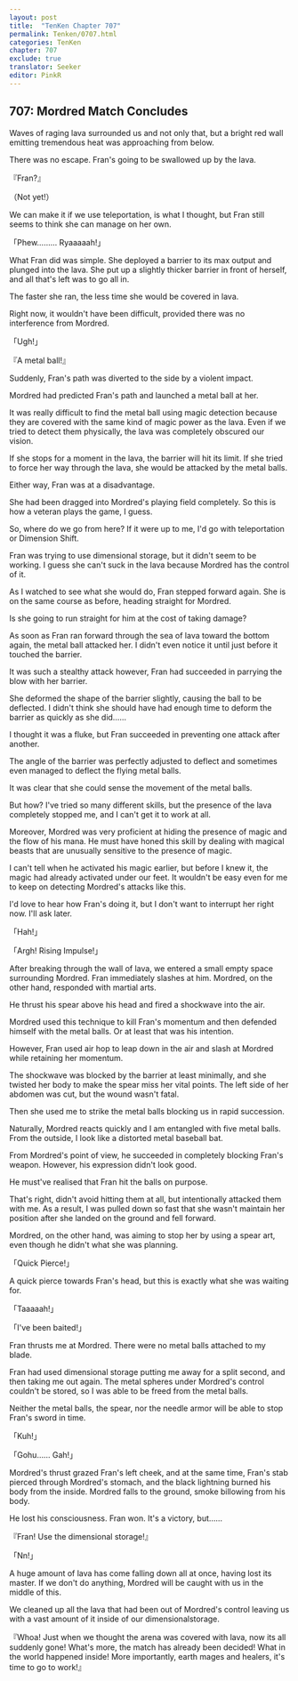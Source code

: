 ```yaml
---
layout: post
title:  "TenKen Chapter 707"
permalink: Tenken/0707.html
categories: TenKen
chapter: 707
exclude: true
translator: Seeker
editor: PinkR
---
```

<h2 id="ch707">707: Mordred Match Concludes</h2>

<p>Waves of raging lava surrounded us and not only that, but a bright red wall emitting tremendous heat was approaching from below.</p>

<p>There was no escape. Fran's going to be swallowed up by the lava.</p>

<p>『Fran?』</p>
<p>（Not yet!）</p>

<p>We can make it if we use teleportation, is what I thought, but Fran still seems to think she can manage on her own.</p>

<p>「Phew……… Ryaaaaah!」</p>

<p>What Fran did was simple. She deployed a barrier to its max output and plunged into the lava. 
She put up a slightly thicker barrier in front of herself, and all that's left was to go all in.</p>

<p>The faster she ran, the less time she would be covered in lava.</p>

<p>Right now, it wouldn't have been difficult, provided there was no interference from Mordred.</p>

<p>「Ugh!」</p>
<p>『A metal ball!』</p>

<p>Suddenly, Fran's path was diverted to the side by a violent impact.</p>

<p>Mordred had predicted Fran's path and launched a metal ball at her.</p>

<p>It was really difficult to find the metal ball using magic detection because they are covered with the same kind of magic power as the lava. 
Even if we tried to detect them physically, the lava was completely obscured our vision.</p>

<p>If she stops for a moment in the lava, the barrier will hit its limit. If she tried to force her way through the lava, 
she would be attacked by the metal balls.</p>

<p>Either way, Fran was at a disadvantage.</p>

<p>She had been dragged into Mordred's playing field completely. So this is how a veteran plays the game, I guess.</p>

<p>So, where do we go from here? If it were up to me, I'd go with teleportation or Dimension Shift.</p>

<p>Fran was trying to use dimensional storage, but it didn't seem to be working. I guess she can't suck in the lava because Mordred has the control of it.</p>

<p>As I watched to see what she would do, Fran stepped forward again. She is on the same course as before, heading straight for Mordred.</p>

<p>Is she going to run straight for him at the cost of taking damage?</p>

<p>As soon as Fran ran forward through the sea of lava toward the bottom again, the metal ball attacked her. 
I didn't even notice it until just before it touched the barrier.</p>

<p>It was such a stealthy attack however, Fran had succeeded in parrying the blow with her barrier.</p>

<p>She deformed the shape of the barrier slightly, causing the ball to be deflected. I didn't think she should have had enough time 
to deform the barrier as quickly as she did……</p>

<p>I thought it was a fluke, but Fran succeeded in preventing one attack after another.</p>

<p>The angle of the barrier was perfectly adjusted to deflect and sometimes even managed to deflect the flying metal balls.</p>

<p>It was clear that she could sense the movement of the metal balls.</p>

<p>But how? I've tried so many different skills, but the presence of the lava completely stopped me, and I can't get it to work at all.</p>

<p>Moreover, Mordred was very proficient at hiding the presence of magic and the flow of his mana. He must have honed this skill by 
dealing with magical beasts that are unusually sensitive to the presence of magic.</p>

<p>I can't tell when he activated his magic earlier, but before I knew it, the magic had already activated under our feet. 
It wouldn't be easy even for me to keep on detecting Mordred's attacks like this.</p>

<p>I'd love to hear how Fran's doing it, but I don't want to interrupt her right now. I'll ask later.</p>

<p>「Hah!」</p>
<p>「Argh! Rising Impulse!」</p>

<p>After breaking through the wall of lava, we entered a small empty space surrounding Mordred. 
Fran immediately slashes at him. Mordred, on the other hand, responded with martial arts.</p>

<p>He thrust his spear above his head and fired a shockwave into the air.</p>

<p>Mordred used this technique to kill Fran's momentum and then defended himself with the metal balls. Or at least that was his intention.</p>

<p>However, Fran used air hop to leap down in the air and slash at Mordred while retaining her momentum.</p>

<p>The shockwave was blocked by the barrier at least minimally, and she twisted her body to make the spear miss her vital points. 
The left side of her abdomen was cut, but the wound wasn't fatal.</p>

<p>Then she used me to strike the metal balls blocking us in rapid succession.</p>

<p>Naturally, Mordred reacts quickly and I am entangled with five metal balls. From the outside, I look like a distorted metal baseball bat.</p>

<p>From Mordred's point of view, he succeeded in completely blocking Fran's weapon. However, his expression didn't look good.</p>

<p>He must've realised that Fran hit the balls on purpose.</p>

<p>That's right, didn't avoid hitting them at all, but intentionally attacked them with me. 
As a result, I was pulled down so fast that she wasn't maintain her position after she landed on the ground and fell forward.</p>

<p>Mordred, on the other hand, was aiming to stop her by using a spear art, even though he didn't what she was planning.</p>

<p>「Quick Pierce!」</p>

<p>A quick pierce towards Fran's head, but this is exactly what she was waiting for.</p>

<p>「Taaaaah!」</p>
<p>「I've been baited!」</p>

<p>Fran thrusts me at Mordred. There were no metal balls attached to my blade.</p>

<p>Fran had used dimensional storage putting me away for a split second, and then taking me out again. 
The metal spheres under Mordred's control couldn't be stored, so I was able to be freed from the metal balls.</p>

<p>Neither the metal balls, the spear, nor the needle armor will be able to stop Fran's sword in time.</p>

<p>「Kuh!」</p>
<p>「Gohu…… Gah!」</p>

<p>Mordred's thrust grazed Fran's left cheek, and at the same time, Fran's stab pierced through Mordred's stomach, 
and the black lightning burned his body from the inside. Mordred falls to the ground, smoke billowing from his body.</p>

<p>He lost his consciousness. Fran won. It's a victory, but……</p>

<p>『Fran! Use the dimensional storage!』</p>
<p>「Nn!」</p>

<p>A huge amount of lava has come falling down all at once, having lost its master. If we don't do anything, Mordred will be caught with us in the middle of this.</p>

<p>We cleaned up all the lava that had been out of Mordred's control leaving us with a vast amount of it inside of our dimensionalstorage.</p>

<p>『Whoa! Just when we thought the arena was covered with lava, now its all suddenly gone! What's more, the match has 
already been decided! What in the world happened inside! More importantly, earth mages and healers, it's time to go to work!』</p>



